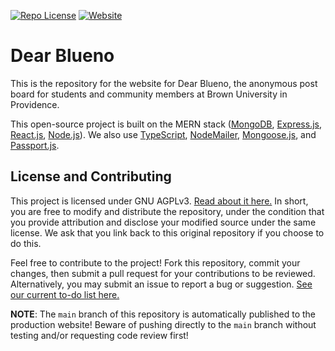 <!-- [![Build](https://img.shields.io/github/workflow/status/dylanhu7/dearblueno/%F0%9F%9A%80%20Deploy%20Production?style=plastic)](https://github.com/dylanhu7/dearblueno/actions/workflows/deploy.yml) -->

[![Repo License](https://img.shields.io/badge/license-AGPL--3.0-orange?style=plastic)](https://github.com/dylanhu7/dearblueno/blob/main/LICENSE)
[![Website](https://img.shields.io/website?style=plastic&url=https%3A%2F%2Fdearblueno.bottone.io%2F)](https://dearblueno.bottone.io/)

# Dear Blueno

This is the repository for the website for Dear Blueno, the anonymous post board for students and community members at Brown University in Providence.

This open-source project is built on the MERN stack ([MongoDB](https://www.mongodb.com/), [Express.js](http://expressjs.com/), [React.js](https://reactjs.org/), [Node.js](https://nodejs.org/)). We also use [TypeScript](https://www.typescriptlang.org/), [NodeMailer](https://nodemailer.com/), [Mongoose.js](http://mongoosejs.com/), and [Passport.js](https://www.passportjs.org/).

## License and Contributing

This project is licensed under GNU AGPLv3. [Read about it here.](https://choosealicense.com/licenses/agpl-3.0/) In short, you are free to modify and distribute the repository, under the condition that you provide attribution and disclose your modified source under the same license. We ask that you link back to this original repository if you choose to do this.

Feel free to contribute to the project! Fork this repository, commit your changes, then submit a pull request for your contributions to be reviewed. Alternatively, you may submit an issue to report a bug or suggestion. [See our current to-do list here.](https://github.com/dylanhu7/dearblueno/projects/1)

**NOTE**: The `main` branch of this repository is automatically published to the production website! Beware of pushing directly to the `main` branch without testing and/or requesting code review first!
